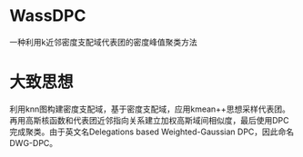# WassDPC
一种利用k近邻密度支配域代表团的密度峰值聚类方法
# 大致思想
利用knn图构建密度支配域，基于密度支配域，应用kmean++思想采样代表团。再用高斯核函数和代表团近邻指向关系建立加权高斯域间相似度，最后使用DPC完成聚类。由于英文名Delegations based Weighted-Gaussian DPC，因此命名DWG-DPC。
